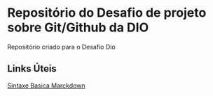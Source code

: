 # Repositório do Desafio de projeto sobre Git/Github da DIO
Repositório criado para o Desafio Dio

## Links Úteis
[Sintaxe Basica Marckdown](https://www.mackdownguide.org/basic-syntaz/)
